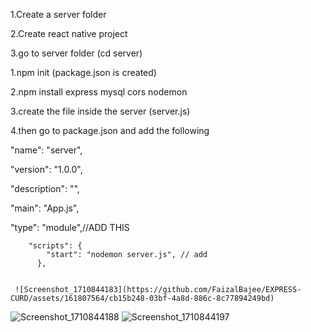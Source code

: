 1.Create a server folder

2.Create react native project

3.go to server folder (cd server)

1.npm init (package.json is created)

2.npm install express mysql cors nodemon

3.create the file inside the server (server.js)

4.then go to package.json and add the following

  "name": "server",
  
  "version": "1.0.0",
  
  "description": "",
  
  "main": "App.js",
  
  "type": "module",//ADD THIS
  
        "scripts": {
            "start": "nodemon server.js", // add
          },


     ![Screenshot_1710844183](https://github.com/FaizalBajee/EXPRESS-CURD/assets/161807564/cb15b248-03bf-4a8d-886c-8c77894249bd)
     
![Screenshot_1710844188](https://github.com/FaizalBajee/EXPRESS-CURD/assets/161807564/2ae6ed60-84a6-41e5-96fd-98f9226285ae)
![Screenshot_1710844197](https://github.com/FaizalBajee/EXPRESS-CURD/assets/161807564/2c92961e-ca54-4c3b-8e10-ef451e24afe4)
